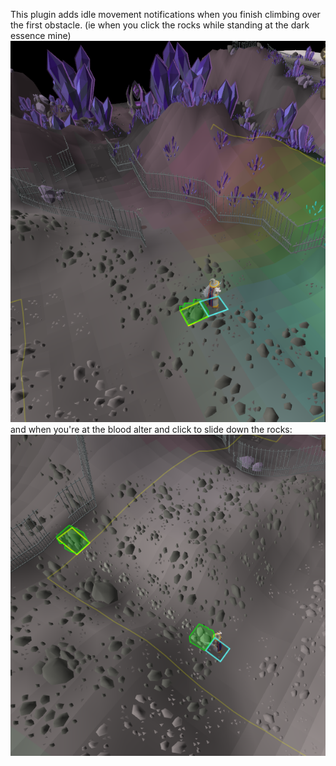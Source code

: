 This plugin adds idle movement notifications when you finish climbing over the first obstacle. 
(ie when you click the rocks while standing at the dark essence mine)
![screenshot](obstacle1.png)
and when you're at the blood alter and click to slide down the rocks:
![screenshot](obstacle2.png)